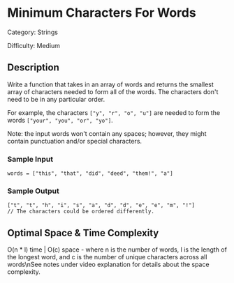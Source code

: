 # Minimum Characters For Words

Category: Strings

Difficulty: Medium

## Description

Write a function that takes in an array of words and returns the smallest
array of characters needed to form all of the words. The characters don't need
to be in any particular order.

For example, the characters `["y", "r", "o", "u"]` are needed to
form the words `["your", "you", "or", "yo"]`.

Note: the input words won't contain any spaces; however, they might contain
punctuation and/or special characters.


### Sample Input
```
words = ["this", "that", "did", "deed", "them!", "a"]
```

### Sample Output
```
["t", "t", "h", "i", "s", "a", "d", "d", "e", "e", "m", "!"]
// The characters could be ordered differently.
```

## Optimal Space & Time Complexity

O(n * l) time | O(c) space - where n is the number of words, l is the length of the longest word, and c is the number of unique characters across all words\nSee notes under video explanation for details about the space complexity.
